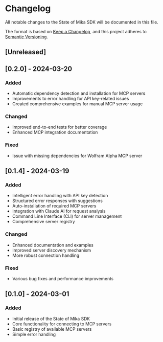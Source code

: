 # Changelog

All notable changes to the State of Mika SDK will be documented in this file.

The format is based on [Keep a Changelog](https://keepachangelog.com/en/1.0.0/),
and this project adheres to [Semantic Versioning](https://semver.org/spec/v2.0.0.html).

## [Unreleased]

## [0.2.0] - 2024-03-20

### Added
- Automatic dependency detection and installation for MCP servers
- Improvements to error handling for API key-related issues
- Created comprehensive examples for manual MCP server usage

### Changed
- Improved end-to-end tests for better coverage
- Enhanced MCP integration documentation

### Fixed
- Issue with missing dependencies for Wolfram Alpha MCP server

## [0.1.4] - 2024-03-19

### Added
- Intelligent error handling with API key detection
- Structured error responses with suggestions
- Auto-installation of required MCP servers
- Integration with Claude AI for request analysis
- Command Line Interface (CLI) for server management
- Comprehensive server registry

### Changed
- Enhanced documentation and examples
- Improved server discovery mechanism
- More robust connection handling

### Fixed
- Various bug fixes and performance improvements

## [0.1.0] - 2024-03-01

### Added
- Initial release of the State of Mika SDK
- Core functionality for connecting to MCP servers
- Basic registry of available MCP servers
- Simple error handling 